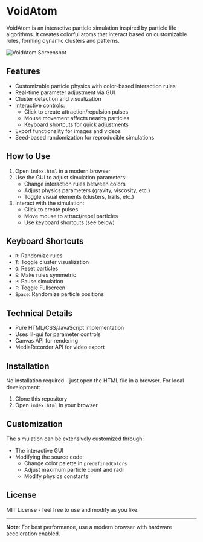 # VoidAtom

VoidAtom is an interactive particle simulation inspired by particle life algorithms. It creates colorful atoms that interact based on customizable rules, forming dynamic clusters and patterns.

![VoidAtom Screenshot](https://via.placeholder.com/800x500/111111/cccccc?text=VoidAtom+Simulation)

## Features

- Customizable particle physics with color-based interaction rules
- Real-time parameter adjustment via GUI
- Cluster detection and visualization
- Interactive controls:
  - Click to create attraction/repulsion pulses
  - Mouse movement affects nearby particles
  - Keyboard shortcuts for quick adjustments
- Export functionality for images and videos
- Seed-based randomization for reproducible simulations

## How to Use

1. Open `index.html` in a modern browser
2. Use the GUI to adjust simulation parameters:
   - Change interaction rules between colors
   - Adjust physics parameters (gravity, viscosity, etc.)
   - Toggle visual elements (clusters, trails, etc.)
3. Interact with the simulation:
   - Click to create pulses
   - Move mouse to attract/repel particles
   - Use keyboard shortcuts (see below)

## Keyboard Shortcuts

- `R`: Randomize rules
- `T`: Toggle cluster visualization
- `O`: Reset particles
- `S`: Make rules symmetric
- `P`: Pause simulation
- `F`: Toggle Fullscreen
- `Space`: Randomize particle positions

## Technical Details

- Pure HTML/CSS/JavaScript implementation
- Uses lil-gui for parameter controls
- Canvas API for rendering
- MediaRecorder API for video export

## Installation

No installation required - just open the HTML file in a browser. For local development:

1. Clone this repository
2. Open `index.html` in your browser

## Customization

The simulation can be extensively customized through:
- The interactive GUI
- Modifying the source code:
  - Change color palette in `predefinedColors`
  - Adjust maximum particle count and radii
  - Modify physics constants

## License

MIT License - feel free to use and modify as you like.

---

**Note**: For best performance, use a modern browser with hardware acceleration enabled.

